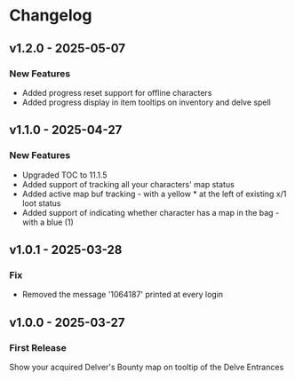 # Changelog

## v1.2.0 - 2025-05-07

### New Features

- Added progress reset support for offline characters
- Added progress display in item tooltips on inventory and delve spell

## v1.1.0 - 2025-04-27

### New Features

- Upgraded TOC to 11.1.5
- Added support of tracking all your characters' map status
- Added active map buf tracking -  with a yellow * at the left of existing x/1 loot status
- Added support of indicating whether character has a map in the bag - with a blue (1)

## v1.0.1 - 2025-03-28

### Fix

- Removed the message '1064187' printed at every login

## v1.0.0 - 2025-03-27

### First Release

Show your acquired Delver's Bounty map on tooltip of the Delve Entrances
